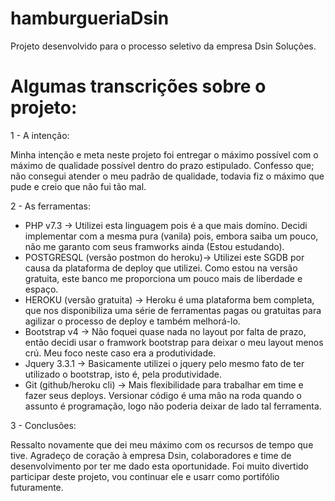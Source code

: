 # hamburgueriaDsin
Projeto desenvolvido para o processo seletivo da empresa Dsin Soluções.

# Algumas transcrições sobre o projeto:

1 - A intenção:

Minha intenção e meta neste projeto foi entregar o máximo possível com o máximo de qualidade possível dentro do prazo estipulado.
Confesso que; não consegui atender o meu padrão de qualidade, todavia fiz o máximo que pude e creio que não fui tão mal.

2 - As ferramentas:

- PHP v7.3 -> Utilizei esta linguagem pois é a que mais domíno. Decidi implementar com a mesma pura (vanila) pois, embora saiba um pouco, não me garanto com seus framworks ainda (Estou estudando).
- POSTGRESQL  (versão postmon do heroku)-> Utilizei este SGDB por causa da plataforma de deploy que utilizei. Como estou na versão gratuita, este banco me proporciona um pouco mais de liberdade e espaço.
- HEROKU (versão gratuita) -> Heroku é uma plataforma bem completa, que nos disponibiliza uma série de ferramentas pagas ou gratuitas para agilizar o processo de deploy e também melhorá-lo.
- Bootstrap v4 -> Não foquei quase nada no layout por falta de prazo, então decidi usar o framwork bootstrap para deixar o meu layout menos crú. Meu foco neste caso era a produtividade.
- Jquery 3.3.1 -> Basicamente utilizei o jquery pelo mesmo fato de ter utilizado o bootstrap, isto é, pela produtividade.
- Git (github/heroku cli) -> Mais flexibilidade para trabalhar em time e fazer seus deploys. Versionar código é uma mão na roda quando o assunto é programação, logo não poderia deixar de lado tal ferramenta.

3 - Conclusões:

Ressalto novamente que dei meu máximo com os recursos de tempo que tive. Agradeço de coração à empresa Dsin, colaboradores e time de desenvolvimento por ter me dado esta oportunidade.
Foi muito divertido participar deste projeto, vou continuar ele e usarr como portifólio futuramente.

